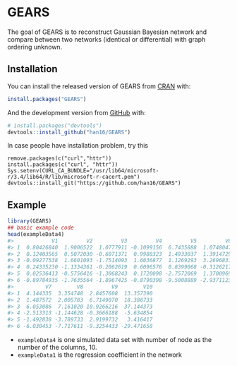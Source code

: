 
<!-- README.md is generated from README.Rmd. Please edit that file -->

# GEARS

<!-- badges: start -->

<!-- badges: end -->

The goal of GEARS is to reconstruct Gaussian Bayesian network and
compare between two networks (identical or differential) with graph
ordering unknown.

## Installation

You can install the released version of GEARS from
[CRAN](https://CRAN.R-project.org) with:

``` r
install.packages("GEARS")
```

And the development version from [GitHub](https://github.com/) with:

``` r
# install.packages("devtools")
devtools::install_github("han16/GEARS")
```

In case people have installation problem, try this

    remove.packages(c("curl","httr"))
    install.packages(c("curl", "httr"))
    Sys.setenv(CURL_CA_BUNDLE="/usr/lib64/microsoft-r/3.4/lib64/R/lib/microsoft-r-cacert.pem")
    devtools::install_git("https://github.com/han16/GEARS")

## Example

``` r
library(GEARS)
## basic example code
head(exampleData4)
#>            V1         V2         V3         V4         V5         V6
#> 1  0.80426840  1.9006522  1.0777911 -0.1099156  6.7435888  1.0748047
#> 2  0.12403565  0.5072030 -0.6071371  0.9988323  1.4933037  1.3914729
#> 3 -0.09277538  1.6601093 -1.7514093  1.6036877  1.1269293  3.2696831
#> 4  0.24335230 -1.1334361 -0.2062619  0.6096576  0.8399068 -0.3126217
#> 5  0.02536413 -0.5756416 -1.3068243  0.1720098 -2.7572069  1.3700969
#> 6 -0.89784935 -1.7635564 -1.8967425 -0.8790398 -9.5008889 -2.9371123
#>          V7        V8         V9        V10
#> 1  4.144335  3.354748  2.8457608  13.357390
#> 2  1.487572  2.005783  6.7149070  18.386733
#> 3  6.053086  7.161020 10.9266216  37.144373
#> 4 -2.513313 -1.144628 -0.3666188  -5.634854
#> 5 -1.492838 -3.789733  2.9199732   3.416417
#> 6 -6.030453 -7.717611 -9.3254433 -29.471658
```

  - `exampleData4` is one simulated data set with number of node as the
    number of the columns, 10.
  - `exampleData1` is the regression coefficient in the network

